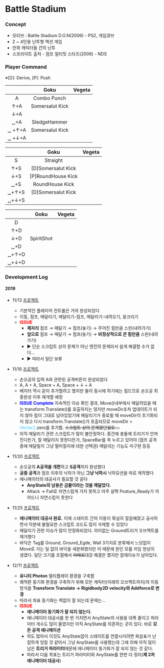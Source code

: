 # Battle Stadium

### Concept

- 모티브 : Battle Stadium D.O.N(2006) - PS2, 게임큐브
- 2 ~ 4인용 난투형 액션 게임
- 만화 캐릭터들 간의 난투
- 스프라이트 출처 - 점프 얼티밋 스타즈(2006) - NDS

### Player Command
※[D]: Derive, [P]: Push

||Goku|Vegeta
:--:|:--:|:--:
A|Combo Punch|   
↑+A|Somersalut Kick
↓+A|  
␣+A|SledgeHammer
␣ +↑+A|Somersalut Kick
␣ +↓+A|

||Goku|Vegeta
:--:|:--:|:--:
S|Straight|  
↑+S|[D]Somersalut Kick|   |
↓+S|[P]RoundHouse Kick|   |   |
␣+S|RoundHouse Kick|   |   |
␣+↑+S|[D]Somersalut Kick|   |   |
␣+↓+S||   |   |

||Goku|Vegeta
:--:|:--:|:--:
D|   |  
↑+D|   |  
↓+D|SpiritShot|
␣+D|   |
␣+↑+D|   |
␣+↓+D|   |   |
### Development Log

#### 2019
- 11/13 [프로젝트](https://drive.google.com/open?id=1mNYOsG-oiTiDN1jlWLgxqvSDHREb4fCW)
  - 기본적인 플레이어 컨트롤은 거의 완성되었다
  - 이동, 점프, 매달리기, 매달리기-점프, 매달리기-내려오기, 웅크리기
  - **<font color="red">ISSUE</font>**
      - **제자리** 점프 → 매달기 → 점프(놓기) → 주어진 힘만큼 스핀(내려가기)
      - **앞으로** 점프 → 매달기 → 점프(놓기) → **비정상적으로 큰 힘만큼** 스핀(내려가기)
      - ▶ 단순 스크립트 상의 문제가 아닌 엔진의 문제라서 쉽게 해결할 수가 없다...
      - ▶ 따라서 일단 보류
- 11/16 [프로젝트](https://drive.google.com/open?id=121AD0WfpChXsnJZQ3zwE8UYEeibmEJJ1)
  - 손오공의 입력 A와 관련된 공격버튼이 완성되었다
  - A, A + A, Space + A, Space + ↓ + A
  - 베지터 역시 같이 추가할려고 했지만 둘이 동시에 하기에는 힘드므로 손오공 최종완성 이후 재개할 예정
  - **<font color="blue">ISSUE Complete</font>**
    지속적인 이슈 확인 결과, Move()내부에서 매달려있을 때는 transform.Translate()를 호출하지는 않지만 moveDir조차 업데이트가 되지 않아 힘이 그대로 남아있었기에 매달리기가 종료될 때 moveDir이 초기화되지 않고 다시 transform.Translate()가 호출되므로 moveDir = <font color="#33ccff">Vector2</font>.zero를 추가함.
    ~~스크립트 상의 문제였던걸로....~~
  - 아직 매달리기 관련 스크립트가 많이 불안정하다. 중간에 충돌체 트리거가 안꺼진다든가, 잘 매달리지 못한다든가, SpaceBar를 꾹 누르고 있어야 (점프 공격 중에 매달릴지 그냥 떨어질지에 대한 선택권) 매달리는 기능도 미구현 등등

- 11/20 [프로젝트](https://drive.google.com/open?id=1mL0Dl_4AVkhR_aVmOBeBrS5_IcrNF1Wo)
  - 손오공의 <b>A공격을 개편</b>하고 <b>S공격</b>까지 완성했다
  - <b>공중 공격</b>과 점프 이후의 낙하가 아닌 <b>그냥 낙하시</b> 낙하모션을 따로 제작했다
  - 애니메이터의 대공사가 필요할 것 같다
    - **AnyState의 남용은 금물이라는 것을 깨달았다.**
    - Attack -> Fall로 자연스럽게 가지 못하고 아주 살짝 Posture_Ready가 끼어드니 자연스럽지 못한다

- 11/25 [프로젝트](https://drive.google.com/open?id=1C88GkHucs_BuSMGOntn5v5X69-273GNP)
  - **애니메이터 대공사 완료.** 이제 스테이트 간의 이동이 확실히 깔끔해졌고 공사하면서 덕분에 불필요한
  스크립트 코드도 많이 삭제할 수 있었다
  - 매달리기 관련 이슈가 많이 안정화되었다. 의미없는 Ground트리거 오브젝트를 제거했다
  - 바닥은 Tag를 Ground, Ground_Egde, Wall 3가지로 분류해서 느닷없이 Move로 가는 일 없이 바닥을 세분화했지만 이 때문에 원인 모를 끼임 현상이 생겼다.
  일단 크기를 조절해서 ~~야매로~~대강 해결은 했지만 잠재이슈가 남아있다.

- 12/11 [프로젝트](https://drive.google.com/open?id=1EqdlcFeoy5EsV8Fg0o1q-6nu2mM5hpO2)
  - **유니티 Photon** 멀티플레이 환경을 구축함
  - 쾌적환 동기화 환경을 구축하기 위해 모든 캐릭터(미래의 오브젝트까지)의 이동방식을 **Transform Translate → Rigidbody2D velocity와 Addforce로 변경**
  - 따라서 좌표 동기화는 렉없이 잘 되는데 문제는...
  - **<font color="red">ISSUE</font>**
    - **애니메이터 동기화가 잘 되지 않는다.**
    - 애니메이터 대공사를 한 번 거치면서 AnyState의 사용을 대폭 줄이고 파라미터 개수도 많이 줄였지만
    아직 AnyState를 의존하는 곳이 있다. 바로 **모든 공격 애니메이션**
    - 하도 많아서 이것도 AnyState없이 스테이트를 연결시키려면 화살표가 난잡하게 엉킬 것 같아서 그냥 AnyState를 사용했는데 그에 의해 아직 많이 남은 <b>트리거 파라미터</b>때문에 애니메이터 동기화가 잘 되지 않는 것 같다.
    - 따라서 다음 목표는 트리거 파라미터와 AnyState를 한번 더 정리(**제 2차 애니메이터 대공사**)
